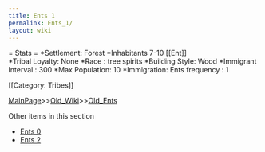 ```yaml
---
title: Ents 1
permalink: Ents_1/
layout: wiki
---
```

= Stats =
*Settlement: Forest 
*Inhabitants 7-10 [[Ent]]    
*Tribal Loyalty: None
*Race : tree spirits 
*Building Style: Wood 
*Immigrant Interval : 300
*Max Population: 10 
*Immigration: Ents frequency : 1  

[[Category: Tribes]]

[MainPage](/keeperrl_wiki/ "wikilink")>>[Old_Wiki](/keeperrl_wiki/Old_Wiki "wikilink")>>[Old_Ents](/keeperrl_wiki/Old_Ents "wikilink")

Other items in this section
-    [Ents 0](/keeperrl_wiki/Ents_0 "wikilink")
-    [Ents 2](/keeperrl_wiki/Ents_2 "wikilink")
